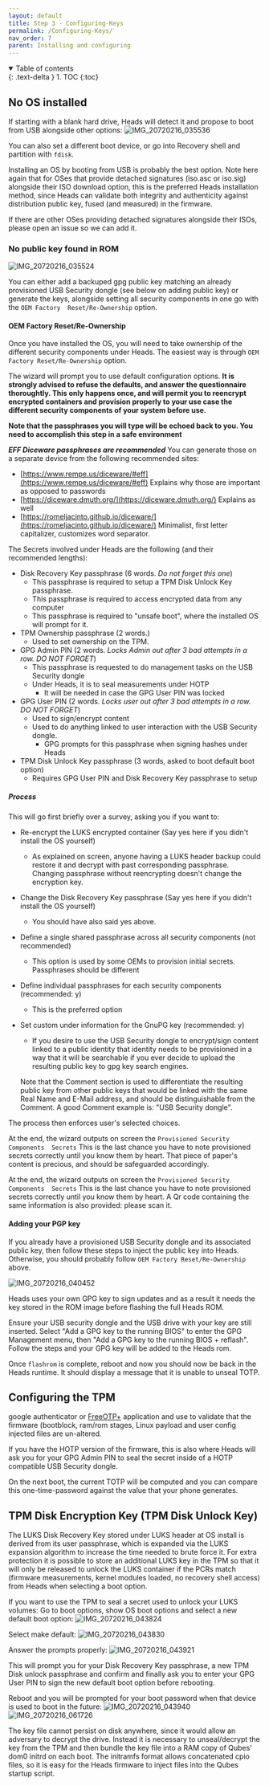 ```yaml
---
layout: default
title: Step 3 - Configuring-Keys
permalink: /Configuring-Keys/
nav_order: 7
parent: Installing and configuring
---
```


<!-- markdownlint-disable MD033 -->
<details open markdown="block">
  <summary>
    Table of contents
  </summary>
  {: .text-delta }
1. TOC
{:toc}
</details>
<!-- markdownlint-enable MD033 -->

## No OS installed

If starting with a blank hard drive, Heads will detect it and propose to boot 
from USB alongside other options:
![IMG_20720216_035536](https://user-images.githubusercontent.com/827570/168883552-58dfb283-52b1-4026-9ae3-ae962dfb0672.JPG)

You can also set a different boot device, or go into Recovery shell and 
partition with `fdisk`.

Installing an OS by booting from USB is probably the best option. Note here 
again that for OSes that provide detached signatures (iso.asc or iso.sig) 
alongside their ISO download option, this is the preferred Heads installation 
method, since Heads can validate both integrity and authenticity against 
distribution public key, fused (and measured) in the firmware.

If there are other OSes providing detached signatures alongside their ISOs, 
please open an issue so we can add it.

### No public key found in ROM
![IMG_20720216_035524](https://user-images.githubusercontent.com/827570/168883785-a94c77dc-0743-4622-83cf-62bbf8024462.JPG)

You can either add a backuped gpg public key matching an already provisioned 
USB Security dongle (see below on adding public key) or generate the keys, 
alongside setting all security components in one go with the `OEM Factory 
Reset/Re-Ownership` option.

#### OEM Factory Reset/Re-Ownership
Once you have installed the OS, you will need to take ownership of the 
different security components under Heads. The easiest way is through `OEM 
Factory Reset/Re-Ownership` option.

The wizard will prompt you to use default configuration options.
**It is strongly advised to refuse the defaults, and answer the questionnaire thoroughtly.
This only happens once, and will permit you to reencrypt encrypted containers and provision
properly to your use case the different security components of your system before use.**

**Note that the passphrases you will type will be echoed back to you. You need 
to accomplish this step in a safe environment**

**_EFF Diceware passphrases are recommended_**
You can generate those on a separate device from the following recommended 
sites:
- [https://www.rempe.us/diceware/#eff](https://www.rempe.us/diceware/#eff) 
Explains why those are important as opposed to passwords
- [https://diceware.dmuth.org/](https://diceware.dmuth.org/) Explains as well
- [https://romeljacinto.github.io/diceware/](https://romeljacinto.github.io/diceware/) 
Minimalist, first letter capitalizer, customizes word separator.

The Secrets involved under Heads are the following (and their recommended 
lengths):

- Disk Recovery Key passphrase (6 words. _Do not forget this one_)
  - This passphrase is required to setup a TPM Disk Unlock Key passphrase.
  - This passphrase is required to access encrypted data from any computer
  - This passphrase is required to "unsafe boot", where the installed OS will 
  prompt for it.
- TPM Ownership passphrase (2 words.)
  - Used to set ownership on the TPM.
- GPG Admin PIN (2 words. _Locks Admin out after 3 bad attempts in a row. DO 
  NOT FORGET_)
  - This passphrase is requested to do management tasks on the USB Security 
  dongle
  - Under Heads, it is to seal measurements under HOTP
    - It will be needed in case the GPG User PIN was locked
- GPG User PIN (2 words. _Locks user out after 3 bad attempts in a row. DO NOT 
  FORGET_)
  - Used to sign/encrypt content
  - Used to do anything linked to user interaction with the USB Security 
  dongle.
    - GPG prompts for this passphrase when signing hashes under Heads
- TPM Disk Unlock Key passphrase (3 words, asked to boot default boot option)
  - Requires GPG User PIN and Disk Recovery Key passphrase to setup

##### Process
This will go first briefly over a survey, asking you if you want to: 

- Re-encrypt the LUKS encrypted container (Say yes here if you didn't install 
the OS yourself)
  - As explained on screen, anyone having a LUKS header backup could restore it 
  and decrypt with past corresponding passphrase. Changing passphrase without 
  reencrypting doesn't change the encryption key.
- Change the Disk Recovery Key passphrase (Say yes here if you didn't install 
the OS yourself)
  - You should have also said yes above.
- Define a single shared passphrase across all security components (not 
recommended)
  - This option is used by some OEMs to provision initial secrets. Passphrases 
  should be different
- Define individual passphrases for each security components (recommended: y)
  - This is the preferred option
- Set custom under information for the GnuPG key (recommended: y)
  - If you desire to use the USB Security dongle to encrypt/sign content linked 
  to a public identity that identity needs to be provisioned in a way that it 
  will be searchable if you ever decide to upload the resulting public key to 
  gpg key search engines.
  
  Note that the Comment section is used to differentiate the resulting public 
  key from other public keys that would be linked with the same Real Name and 
  E-Mail address, and should be distinguishable from the Comment. A good 
  Comment example is: "USB Security dongle".

The process then enforces user's selected choices. 

At the end, the wizard outputs on screen the `Provisioned Security Components 
Secrets` This is the last chance you have to note provisioned secrets correctly 
until you know them by heart. That piece of paper's content is precious, and 
should be safeguarded accordingly. 

At the end, the wizard outputs on screen the `Provisioned Security Components 
Secrets` This is the last chance you have to note provisioned secrets correctly 
until you know them by heart. A Qr code containing the same information is also 
provided: please scan it.

#### Adding your PGP key

If you already have a provisioned USB Security dongle and its associated public 
key, then follow these steps to inject the public key into Heads. Otherwise, 
you should probably follow `OEM Factory Reset/Re-Ownership` above.

![IMG_20720216_040452](https://user-images.githubusercontent.com/827570/168885326-67a3b8e6-ba17-483e-b5ea-72fdc8123dbc.JPG)

Heads uses your own GPG key to sign updates and as a result it needs the key 
stored in the ROM image before flashing the full Heads ROM.

Ensure your USB security dongle and the USB drive with your key are still 
inserted. Select "Add a GPG key to the running BIOS" to enter the GPG 
Management menu, then "Add a GPG key to the running BIOS + reflash". Follow the 
steps and your GPG key will be added to the Heads rom.

Once `flashrom` is complete, reboot and now you should now be back in the Heads 
runtime. It should display a message that it is unable to unseal TOTP.

## Configuring the TPM
google authenticator or [FreeOTP+](https://f-droid.org/en/packages/org.liberty.android.freeotpplus/)
application and use to validate that the firmware (bootblock, ram/rom stages, 
Linux payload and user config injected files are un-altered.

If you have the HOTP version of the firmware, this is also where Heads will ask 
you for your GPG Admin PIN to seal the secret inside of a HOTP compatible USB 
Security dongle.

On the next boot, the current TOTP will be computed and you can compare this 
one-time-password against the value that your phone generates.

TPM Disk Encryption Key (TPM Disk Unlock Key)
---

The LUKS Disk Recovery Key stored under LUKS header at OS install is derived 
from its user passphrase, which is expanded via the LUKS expansion algorithm to 
increase the time needed to brute force it. For extra protection it is possible 
to store an additional LUKS key in the TPM so that it will only be released to 
unlock the LUKS container if the PCRs match (firmware measurements, kernel 
modules loaded, no recovery shell access) from Heads when selecting a boot 
option.

If you want to use the TPM to seal a secret used to unlock your LUKS volumes:
Go to boot options, show OS boot options and select a new default boot option:
![IMG_20720216_043824](https://user-images.githubusercontent.com/827570/168886309-35bf30e5-5afc-4203-b991-6f832317d4e1.JPG)

Select make default:
![IMG_20720216_043830](https://user-images.githubusercontent.com/827570/168886395-2678e5b0-771c-4a69-a484-6ee0ca9fc016.JPG)

Answer the prompts properly:
![IMG_20720216_043921](https://user-images.githubusercontent.com/827570/168886507-6e8671f1-c553-464c-90dc-28137a5fbf46.JPG)

This will prompt you for your Disk Recovery Key passphrase, a new TPM Disk 
unlock passphrase and confirm and finally ask you to enter your GPG User PIN to 
sign the new default boot option before rebooting.

Reboot and you will be prompted for your boot password when that device is used 
to boot in the future:
![IMG_20720216_043940](https://user-images.githubusercontent.com/827570/168886785-581e8548-945b-4b06-a2d7-36ceb1707220.JPG)
![IMG_20720216_061726](https://user-images.githubusercontent.com/827570/168889805-4f606591-1a0c-41c2-8c8a-3493a65bba04.JPG)

The key file cannot persist on disk anywhere, since it would allow an adversary 
to decrypt the drive. Instead it is necessary to unseal/decrypt the key from 
the TPM and then bundle the key file into a RAM copy of Qubes' dom0 initrd on 
each boot. The initramfs format allows concatenated cpio files, so it is easy 
for the Heads firmware to inject files into the Qubes startup script.
